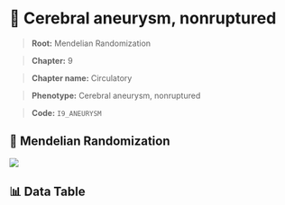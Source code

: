 # 🧪 Cerebral aneurysm, nonruptured

> **Root:** Mendelian Randomization

> **Chapter:** 9  

> **Chapter name:** Circulatory

> **Phenotype:** Cerebral aneurysm, nonruptured  

> **Code:** `I9_ANEURYSM`

## 🧬 Mendelian Randomization  

<img src="/MR/Figures/Forward/I9_ANEURYSM.png"/>

## 📊 Data Table

<CsvTableMRF src="/MR/Data/Forward/I9_ANEURYSM.csv"/>
